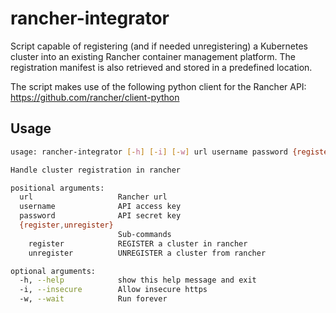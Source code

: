 # rancher-integrator
Script capable of registering (and if needed unregistering) a Kubernetes cluster into an 
existing Rancher container management platform. The registration manifest is also retrieved and 
stored in a predefined location.

The script makes use of the following python client for the Rancher API:  
https://github.com/rancher/client-python


## Usage
```bash
usage: rancher-integrator [-h] [-i] [-w] url username password {register,unregister} ...

Handle cluster registration in rancher

positional arguments:
  url                   Rancher url
  username              API access key
  password              API secret key
  {register,unregister}
                        Sub-commands
    register            REGISTER a cluster in rancher
    unregister          UNREGISTER a cluster from rancher

optional arguments:
  -h, --help            show this help message and exit
  -i, --insecure        Allow insecure https
  -w, --wait            Run forever
```
